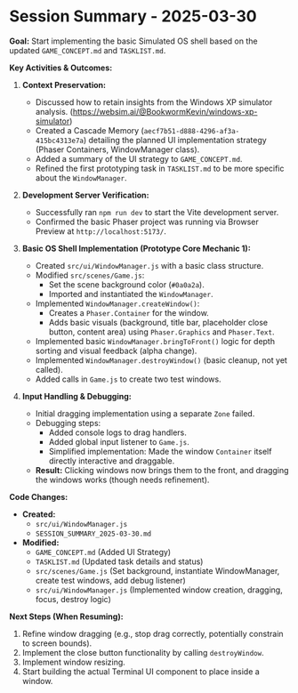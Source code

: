 # Session Summary - 2025-03-30

**Goal:** Start implementing the basic Simulated OS shell based on the updated `GAME_CONCEPT.md` and `TASKLIST.md`.

**Key Activities & Outcomes:**

1.  **Context Preservation:**
    *   Discussed how to retain insights from the Windows XP simulator analysis. (https://websim.ai/@BookwormKevin/windows-xp-simulator)
    *   Created a Cascade Memory (`aecf7b51-d888-4296-af3a-415bc4313e7a`) detailing the planned UI implementation strategy (Phaser Containers, WindowManager class).
    *   Added a summary of the UI strategy to `GAME_CONCEPT.md`.
    *   Refined the first prototyping task in `TASKLIST.md` to be more specific about the `WindowManager`.

2.  **Development Server Verification:**
    *   Successfully ran `npm run dev` to start the Vite development server.
    *   Confirmed the basic Phaser project was running via Browser Preview at `http://localhost:5173/`.

3.  **Basic OS Shell Implementation (Prototype Core Mechanic 1):**
    *   Created `src/ui/WindowManager.js` with a basic class structure.
    *   Modified `src/scenes/Game.js`:
        *   Set the scene background color (`#0a0a2a`).
        *   Imported and instantiated the `WindowManager`.
    *   Implemented `WindowManager.createWindow()`:
        *   Creates a `Phaser.Container` for the window.
        *   Adds basic visuals (background, title bar, placeholder close button, content area) using `Phaser.Graphics` and `Phaser.Text`.
    *   Implemented basic `WindowManager.bringToFront()` logic for depth sorting and visual feedback (alpha change).
    *   Implemented `WindowManager.destroyWindow()` (basic cleanup, not yet called).
    *   Added calls in `Game.js` to create two test windows.

4.  **Input Handling & Debugging:**
    *   Initial dragging implementation using a separate `Zone` failed.
    *   Debugging steps:
        *   Added console logs to drag handlers.
        *   Added global input listener to `Game.js`.
        *   Simplified implementation: Made the window `Container` itself directly interactive and draggable.
    *   **Result:** Clicking windows now brings them to the front, and dragging the windows works (though needs refinement).

**Code Changes:**

*   **Created:**
    *   `src/ui/WindowManager.js`
    *   `SESSION_SUMMARY_2025-03-30.md`
*   **Modified:**
    *   `GAME_CONCEPT.md` (Added UI Strategy)
    *   `TASKLIST.md` (Updated task details and status)
    *   `src/scenes/Game.js` (Set background, instantiate WindowManager, create test windows, add debug listener)
    *   `src/ui/WindowManager.js` (Implemented window creation, dragging, focus, destroy logic)

**Next Steps (When Resuming):**

1.  Refine window dragging (e.g., stop drag correctly, potentially constrain to screen bounds).
2.  Implement the close button functionality by calling `destroyWindow`.
3.  Implement window resizing.
4.  Start building the actual Terminal UI component to place inside a window.
